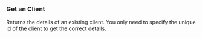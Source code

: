 ### Get an Client

Returns the details of an existing client. You only need to specify the unique
id of the client to get the correct details.
